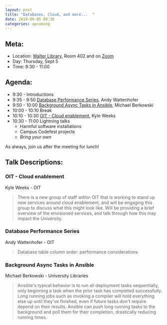 ```yaml
---
layout: post
title: "Databases, Cloud, and more...  "
date: 2019-09-05 09:30
categories: upcoming
---
```


## Meta:

- Location: [Walter Library](http://campusmaps.umn.edu/walter-library), Room 402 and on [Zoom](https://z.umn.edu/cpmstream)
- Day: Thursday, Sept 5
- Time: 9:30 - 11:00

## Agenda:

- 9:30 - Introductions
- 9:35 - 9:50 [Database Performance Series](#database-performance-series), Andy Wattenhofer
- 9:50 - 10:00 [Background Async Tasks in Ansible](#background-async-tasks-in-ansible), Michael Berkowski
- 10:00 - 10:10 Break
- 10:10 - 10:30 [OIT - Cloud enablement](#oit---cloud-enablement), Kyle Weeks
- 10:30 - 11:00 Lightning talks
  - Harmful software installations
  - Campus Codefest projects
  - _Bring your own_

As always, join us after the meeting for lunch!

## Talk Descriptions:

### OIT - Cloud enablement
Kyle Weeks - OIT

> There is a new group of staff within OIT that is working to stand up new services around cloud enablement, and will be engaging this group to discuss what this might look like. Will be providing a brief overview of the envisioned services, and talk through how this may impact the University.

### Database Performance Series
Andy Wattenhofer - OIT

> Database table column order: performance considerations

### Background Async Tasks in Ansible
Michael Berkowski - University Libraries

> Ansible's typical behavior is to run all deployment tasks sequentially, only beginning a task when the prior task has completed successfully. Long running jobs such as invoking a compiler will hold everything else up until they've finished, even if future tasks don't require depend on their results. Ansible can push long running tasks to the background and poll them for their completion, drastically reducing running times.
